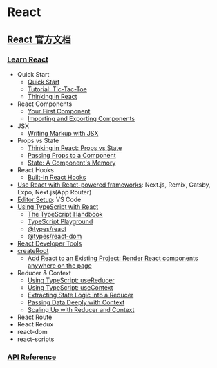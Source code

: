# React


 
 
## [React 官方文档](https://react.dev/)

### [Learn React](https://react.dev/learn)
- Quick Start
  - [Quick Start](https://react.dev/learn)
  - [Tutorial: Tic-Tac-Toe](https://react.dev/learn/tutorial-tic-tac-toe)
  - [Thinking in React](https://react.dev/learn/thinking-in-react)
- React Components
  - [Your First Component](https://react.dev/learn/your-first-component)
  - [Importing and Exporting Components](https://react.dev/learn/importing-and-exporting-components)
- JSX
  - [Writing Markup with JSX](https://react.dev/learn/writing-markup-with-jsx)
- Props vs State
  - [Thinking in React: Props vs State](https://react.dev/learn/thinking-in-react#step-3-find-the-minimal-but-complete-representation-of-ui-state)
  - [Passing Props to a Component](https://react.dev/learn/passing-props-to-a-component)
  - [State: A Component's Memory](https://react.dev/learn/state-a-components-memory)
- React Hooks
  - [Built-in React Hooks](https://react.dev/reference/react/hooks)
- [Use React with React-powered frameworks](https://react.dev/learn/start-a-new-react-project#which-features-make-up-the-react-teams-full-stack-architecture-vision): Next.js, Remix, Gatsby, Expo, Next.js(App Router)
- [Editor Setup](https://react.dev/learn/editor-setup): VS Code
- [Using TypeScript with React](https://react.dev/learn/typescript#typescript-with-react-components)
  - [The TypeScript Handbook](https://www.typescriptlang.org/docs/handbook/intro.html)
  - [TypeScript Playground](https://www.typescriptlang.org/play)
  - [@types/react](https://www.npmjs.com/package/@types/react)
  - [@types/react-dom](https://www.npmjs.com/package/@types/react-dom)
- [React Developer Tools](https://react.dev/learn/react-developer-tools)
- [createRoot](https://react.dev/reference/react-dom/client/createRoot#rendering-a-page-partially-built-with-react)
  - [Add React to an Existing Project: Render React components anywhere on the page](https://react.dev/learn/add-react-to-an-existing-project#step-2-render-react-components-anywhere-on-the-page)
- Reducer & Context
  - [Using TypeScript: useReducer](https://react.dev/learn/typescript#typing-usereducer)
  - [Using TypeScript: useContext](https://react.dev/learn/typescript#typing-usecontext)
  - [Extracting State Logic into a Reducer](https://react.dev/learn/extracting-state-logic-into-a-reducer)
  - [Passing Data Deeply with Context](https://react.dev/learn/passing-data-deeply-with-context)
  - [Scaling Up with Reducer and Context](https://react.dev/learn/scaling-up-with-reducer-and-context)
- React Route
- React Redux
- react-dom
- react-scripts

### [API Reference](https://react.dev/reference/react)






